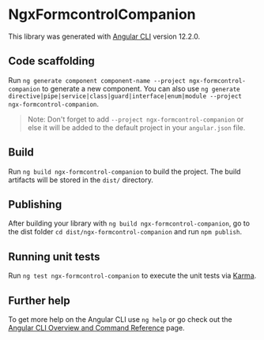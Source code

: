 # NgxFormcontrolCompanion

This library was generated with [Angular CLI](https://github.com/angular/angular-cli) version 12.2.0.

## Code scaffolding

Run `ng generate component component-name --project ngx-formcontrol-companion` to generate a new component. You can also use `ng generate directive|pipe|service|class|guard|interface|enum|module --project ngx-formcontrol-companion`.
> Note: Don't forget to add `--project ngx-formcontrol-companion` or else it will be added to the default project in your `angular.json` file. 

## Build

Run `ng build ngx-formcontrol-companion` to build the project. The build artifacts will be stored in the `dist/` directory.

## Publishing

After building your library with `ng build ngx-formcontrol-companion`, go to the dist folder `cd dist/ngx-formcontrol-companion` and run `npm publish`.

## Running unit tests

Run `ng test ngx-formcontrol-companion` to execute the unit tests via [Karma](https://karma-runner.github.io).

## Further help

To get more help on the Angular CLI use `ng help` or go check out the [Angular CLI Overview and Command Reference](https://angular.io/cli) page.
